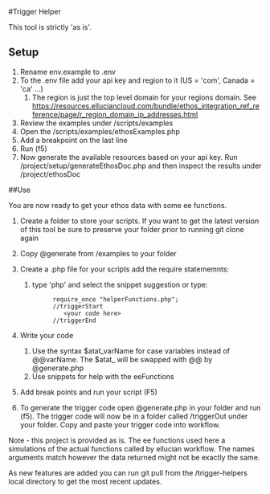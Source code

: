 

#Trigger Helper

This tool is strictly 'as is'.  



## Setup

1. Rename env.example to .env
1. To the .env file add your api key and region to it (US = 'com', Canada = 'ca' ...)
   1. The region is just the top level domain for your regions domain. See https://resources.elluciancloud.com/bundle/ethos_integration_ref_reference/page/r_region_domain_ip_addresses.html
1. Review the examples under /scripts/examples
1. Open the /scripts/examples/ethosExamples.php
1. Add a breakpoint on the last line
1. Run (f5)
1. Now generate the available resources based on your api key.  Run /project/setup/generateEthosDoc.php and then inspect the results under /project/ethosDoc

##Use

You are now ready to get your ethos data with some ee functions.

1. Create a folder to store your scripts. If you want to get the latest version of this tool be sure to preserve your folder prior to running git clone again
1. Copy @generate from /examples to your folder
1. Create a .php file for your scripts add the require statememnts:
   1. type 'php' and select the snippet suggestion or type:
   ```<?php
            require_once "helperFunctions.php";
            //triggerStart
               <your code here>
            //triggerEnd
   ```

2. Write your code
  
   1. Use the syntax $atat_varName for case variables instead of @@varName.  The $atat_ will be swapped with @@ by @generate.php
   2. Use snippets for help with the eeFunctions
4. Add break points and run your script (F5)
5. To generate the trigger code open @generate.php in your folder and run (f5).  The trigger code will now be in a folder called /triggerOut under your folder.  Copy and paste your trigger code into workflow.

Note - this project is provided as is.  The ee functions used here a simulations of the actual functions called by ellucian workflow.
The names arguments match however the data returned might not be exactly the same.


As new features are added you can run git pull from the /trigger-helpers local directory to get the most recent updates.
